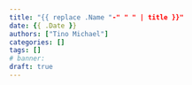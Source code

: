 ```yaml
---
title: "{{ replace .Name "-" " " | title }}"
date: {{ .Date }}
authors: ["Tino Michael"]
categories: []
tags: []
# banner:
draft: true
---
```

